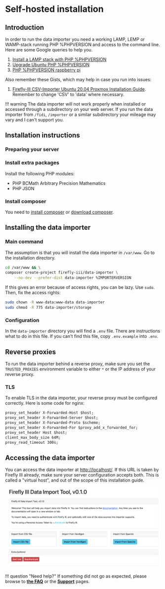 # Self-hosted installation

## Introduction

In order to run the data importer you need a working LAMP, LEMP or WAMP-stack running PHP %PHPVERSION and access to the command line. Here are some Google queries to help you.

1. [Install a LAMP stack with PHP %PHPVERSION](https://www.google.com/search?q=lamp+stack+php+%PHPVERSION)
2. [Upgrade Ubuntu PHP %PHPVERSION](https://www.google.com/search?q=upgrade+ubuntu+php+%PHPVERSION)
3. [PHP %PHPVERSION raspberry pi](https://www.google.nl/search?q=PHP+%PHPVERSION+raspberry+pi)

Also remember these Gists, which may help in case you run into issues:

1. [Firefly-III CSV-Importer Ubuntu 20.04 Proxmox Installation Guide](https://gist.github.com/Engr-AllanG/e87f827092e3a6b876b912cd897428ae). Remember to change 'CSV' to 'data' where necessary.

!!! warning
    The data importer will not work properly when installed or accessed through a subdirectory on your web server. If you run the data importer from `/fidi`, `/importer` or a similar subdirectory your mileage may vary and I can't support you.

## Installation instructions

### Preparing your server

### Install extra packages

Install the following PHP modules:

* PHP BCMath Arbitrary Precision Mathematics
* PHP JSON

### Install composer

You need to [install composer](https://getcomposer.org/doc/00-intro.md) or [download composer](https://getcomposer.org/download/).

## Installing the data importer

### Main command

The assumption is that you will install the data importer in `/var/www`. Go to the installation directory.

```bash
cd /var/www && \
composer create-project firefly-iii/data-importer \
    --no-dev --prefer-dist data-importer %IMPORTERVERSION
```

If this gives an error because of access rights, you can be lazy. Use `sudo`. Then, fix the access rights:

```bash   
sudo chown -R www-data:www-data data-importer
sudo chmod -R 775 data-importer/storage
```

### Configuration

In the `data-importer` directory you will find a `.env` file. There are instructions what to do in this file. If you can't find this file, copy `.env.example` into `.env`.

## Reverse proxies

To run the data importer behind a reverse proxy, make sure you set the `TRUSTED_PROXIES` environment variable to either `*` or the IP address of your reverse proxy.

### TLS

To enable TLS in the data importer, your reverse proxy must be configured correctly. Here is some code for nginx:

```
proxy_set_header X-Forwarded-Host $host;
proxy_set_header X-Forwarded-Server $host;
proxy_set_header X-Forwarded-Proto $scheme;
proxy_set_header X-Forwarded-For $proxy_add_x_forwarded_for;
proxy_set_header Host $host;
client_max_body_size 64M;
proxy_read_timeout 300s;
```

## Accessing the data importer

You can access the data importer at [http://localhost/](http://localhost/). If this URL is taken by Firefly III already, make sure your server configuration accepts both. This is called a "virtual host", and out of the scope of this installation guide.

![Opening screen of the data importer.](images/opening.png)

!!! question "Need help?"
    If something did not go as expected, please browse to **[the FAQ](../faq/index.md)** or the **[Support](../support/index.md)** pages.
